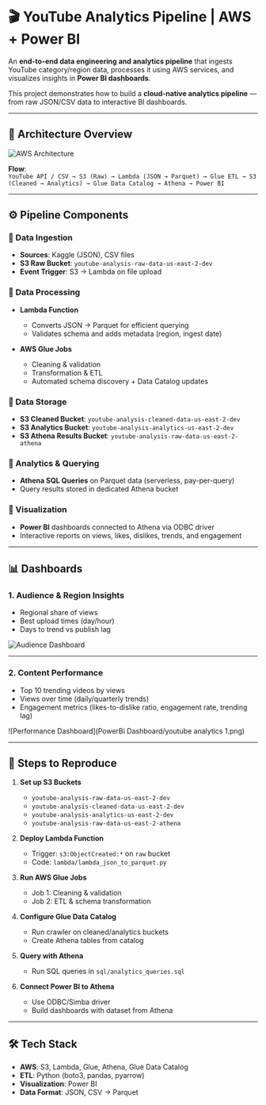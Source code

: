 # 🎬 YouTube Analytics Pipeline | AWS + Power BI

An **end-to-end data engineering and analytics pipeline** that ingests YouTube category/region data, processes it using AWS services, and visualizes insights in **Power BI dashboards**.  

This project demonstrates how to build a **cloud-native analytics pipeline** — from raw JSON/CSV data to interactive BI dashboards.

---

## 📌 Architecture Overview

![AWS Architecture]()

**Flow**:  
`YouTube API / CSV → S3 (Raw) → Lambda (JSON → Parquet) → Glue ETL → S3 (Cleaned → Analytics) → Glue Data Catalog → Athena → Power BI`

---

## ⚙️ Pipeline Components

### 🔹 Data Ingestion
- **Sources**: Kaggle (JSON), CSV files  
- **S3 Raw Bucket**: `youtube-analysis-raw-data-us-east-2-dev`  
- **Event Trigger**: S3 → Lambda on file upload  

### 🔹 Data Processing
- **Lambda Function**  
  - Converts JSON → Parquet for efficient querying  
  - Validates schema and adds metadata (region, ingest date)  

- **AWS Glue Jobs**  
  - Cleaning & validation  
  - Transformation & ETL  
  - Automated schema discovery + Data Catalog updates  

### 🔹 Data Storage
- **S3 Cleaned Bucket**: `youtube-analysis-cleaned-data-us-east-2-dev`  
- **S3 Analytics Bucket**: `youtube-analysis-analytics-us-east-2-dev`  
- **S3 Athena Results Bucket**: `youtube-analysis-raw-data-us-east-2-athena`  

### 🔹 Analytics & Querying
- **Athena SQL Queries** on Parquet data (serverless, pay-per-query)  
- Query results stored in dedicated Athena bucket  

### 🔹 Visualization
- **Power BI** dashboards connected to Athena via ODBC driver  
- Interactive reports on views, likes, dislikes, trends, and engagement  

---

## 📊 Dashboards

### 1. Audience & Region Insights
- Regional share of views  
- Best upload times (day/hour)  
- Days to trend vs publish lag  

![Audience Dashboard]((https://github.com/Vinay4591/YouTube-analytics-end-to-end/blob/main/PowerBi%20Dashboard/youtube%20analytics%201.png?raw=true))

---

### 2. Content Performance
- Top 10 trending videos by views  
- Views over time (daily/quarterly trends)  
- Engagement metrics (likes-to-dislike ratio, engagement rate, trending lag)  

![Performance Dashboard](PowerBi Dashboard/youtube analytics 1.png)

---

## 🚀 Steps to Reproduce

1. **Set up S3 Buckets**  
   - `youtube-analysis-raw-data-us-east-2-dev`  
   - `youtube-analysis-cleaned-data-us-east-2-dev`  
   - `youtube-analysis-analytics-us-east-2-dev`  
   - `youtube-analysis-raw-data-us-east-2-athena`  

2. **Deploy Lambda Function**  
   - Trigger: `s3:ObjectCreated:*` on `raw` bucket  
   - Code: `lambda/lambda_json_to_parquet.py`  

3. **Run AWS Glue Jobs**  
   - Job 1: Cleaning & validation  
   - Job 2: ETL & schema transformation  

4. **Configure Glue Data Catalog**  
   - Run crawler on cleaned/analytics buckets  
   - Create Athena tables from catalog  

5. **Query with Athena**  
   - Run SQL queries in `sql/analytics_queries.sql`  

6. **Connect Power BI to Athena**  
   - Use ODBC/Simba driver  
   - Build dashboards with dataset from Athena  

---

## 🛠️ Tech Stack

- **AWS**: S3, Lambda, Glue, Athena, Glue Data Catalog  
- **ETL**: Python (boto3, pandas, pyarrow)  
- **Visualization**: Power BI  
- **Data Format**: JSON, CSV → Parquet  
